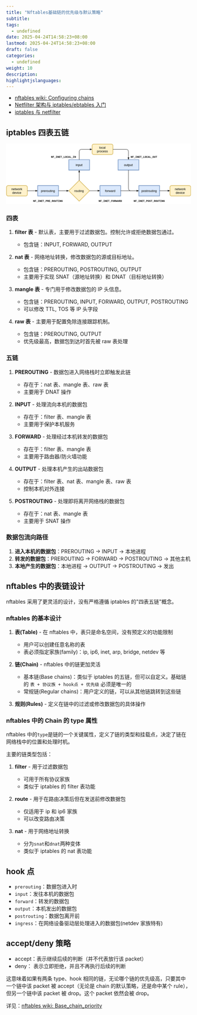```yaml
---
title: "Nftables基础链的优先级与默认策略"
subtitle:
tags:
  - undefined
date: 2025-04-24T14:58:23+08:00
lastmod: 2025-04-24T14:58:23+08:00
draft: false
categories:
  - undefined
weight: 10
description:
highlightjslanguages:
---
```


- [nftables wiki: Configuring chains](https://wiki.nftables.org/wiki-nftables/index.php/Configuring_chains#Base_chain_priority)
- [Netfilter 架构与 iptables/ebtables 入门](https://mp.weixin.qq.com/s/uzuRM9YHkKeyO6RC7XSdPQ)
- [iptables 与 netfilter](https://www.thebyte.com.cn/content/chapter1/netfilter.html#iptables)

<!--more-->

## iptables 四表五链

![alt text](/img/iptables-packet-routing.png)

### 四表

1. **filter 表** - 默认表，主要用于过滤数据包。控制允许或拒绝数据包通过。

   - 包含链：INPUT, FORWARD, OUTPUT

2. **nat 表** - 网络地址转换，修改数据包的源或目标地址。

   - 包含链：PREROUTING, POSTROUTING, OUTPUT
   - 主要用于实现 SNAT（源地址转换）和 DNAT（目标地址转换）

3. **mangle 表** - 专门用于修改数据包的 IP 头信息。

   - 包含链：PREROUTING, INPUT, FORWARD, OUTPUT, POSTROUTING
   - 可以修改 TTL, TOS 等 IP 头字段

4. **raw 表** - 主要用于配置免除连接跟踪机制。
   - 包含链：PREROUTING, OUTPUT
   - 优先级最高，数据包到达时首先被 raw 表处理

### 五链

1. **PREROUTING** - 数据包进入网络栈时立即触发此链

   - 存在于：nat 表、mangle 表、raw 表
   - 主要用于 DNAT 操作

2. **INPUT** - 处理流向本机的数据包

   - 存在于：filter 表、mangle 表
   - 主要用于保护本机服务

3. **FORWARD** - 处理经过本机转发的数据包

   - 存在于：filter 表、mangle 表
   - 主要用于路由器/防火墙功能

4. **OUTPUT** - 处理本机产生的出站数据包

   - 存在于：filter 表、nat 表、mangle 表、raw 表
   - 控制本机对外连接

5. **POSTROUTING** - 处理即将离开网络栈的数据包
   - 存在于：nat 表、mangle 表
   - 主要用于 SNAT 操作

### 数据包流向路径

1. **进入本机的数据包**：PREROUTING → INPUT → 本地进程
2. **转发的数据包**：PREROUTING → FORWARD → POSTROUTING → 其他主机
3. **本地产生的数据包**：本地进程 → OUTPUT → POSTROUTING → 发出

## nftables 中的表链设计

nftables 采用了更灵活的设计，没有严格遵循 iptables 的"四表五链"概念。

### nftables 的基本设计

1. **表(Table)** - 在 nftables 中，表只是命名空间，没有预定义的功能限制

   - 用户可以创建任意名称的表
   - 表必须指定家族(family)：ip, ip6, inet, arp, bridge, netdev 等

2. **链(Chain)** - nftables 中的链更加灵活

   - 基本链(Base chains)：类似于 iptables 的五链，但可以自定义。基础链的 `表 + 协议族 + hook点 + 优先级` 必须是唯一的
   - 常规链(Regular chains)：用户定义的链，可以从其他链跳转到这些链

3. **规则(Rules)** - 定义在链中的过滤或修改数据包的具体操作

### nftables 中的 Chain 的 type 属性

nftables 中的`type`是链的一个关键属性，定义了链的类型和挂载点，决定了链在网络栈中的位置和处理时机。

主要的链类型包括：

1. **filter** - 用于过滤数据包

   - 可用于所有协议家族
   - 类似于 iptables 的 filter 表功能

2. **route** - 用于在路由决策后但在发送前修改数据包

   - 仅适用于 ip 和 ip6 家族
   - 可以改变路由决策

3. **nat** - 用于网络地址转换

   - 分为`snat`和`dnat`两种变体
   - 类似于 iptables 的 nat 表功能

## hook 点

- `prerouting`：数据包进入时
- `input`：发往本机的数据包
- `forward`：转发的数据包
- `output`：本机发出的数据包
- `postrouting`：数据包离开前
- `ingress`：在网络设备驱动层处理进入的数据包(netdev 家族特有)

## accept/deny 策略

- accept：表示继续后续的判断（并不代表放行该 packet）
- deny： 表示立即拒绝，并且不再执行后续的判断

这意味着如果有两条 type、hook 相同的链，无论哪个链的优先级高，只要其中一个链中该 packet 被 accept（无论是 chain 的默认策略，还是命中某个 rule），但另一个链中该 packet 被 drop。这个 packet 依然会被 drop。

详见：[nftables wiki: Base_chain_priority](https://wiki.nftables.org/wiki-nftables/index.php/Configuring_chains#Base_chain_priority)
